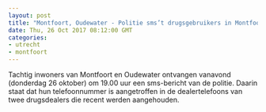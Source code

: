 ```yaml
---
layout: post
title: "Montfoort, Oudewater - Politie sms’t drugsgebruikers in Montfoort en Oudewater"
date: Thu, 26 Oct 2017 08:12:00 GMT
categories: 
- utrecht 
- montfoort 
---
```


Tachtig inwoners van Montfoort en Oudewater ontvangen vanavond (donderdag 26 oktober) om 19.00 uur een sms-bericht van de politie. Daarin staat dat hun telefoonnummer is aangetroffen in de dealertelefoons van twee drugsdealers die recent werden aangehouden.
